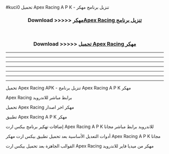 #kuci0 تحميل Apex Racing  A P K - تنزيل برنامج مهكر



<div align="center">
<h3>Download >>>>> <a href="https://runaway1.web.app/?sq=Apex Racing ">مهكرApex Racing  تنزيل برنامج</a></h3><br>

<h3>Download >>>>> <a href="https://runaway1.web.app/?sq=Apex Racing ">تحميل Apex Racing  مهكر</a></h3>
</div>


----------------------------------------------------------

----------------------------------------------------------

----------------------------------------------------------

----------------------------------------------------------

----------------------------------------------------------

----------------------------------------------------------

----------------------------------------------------------

تحميل Apex Racing  APK - تنزيل برنامج Apex Racing  A P K مهكر

Apex Racing  برابط مباشر للاندرويد

تحميل Apex Racing  مهكر اخر اصدار

تطبيق Apex Racing  A P K مهكر

إضافات تهكير برنامج بيكس ارت Apex Racing  A P K للاندرويد برابط مباشر مجانا

أدوات التعديل الأساسية بعد تحميل تطبيق بيكس ارت مهكر Apex Racing  A P K مجانا

القوالب الجاهزة بعد تحميل بيكس ارت Apex Racing  مهكر من ميديا فاير للاندرويد


